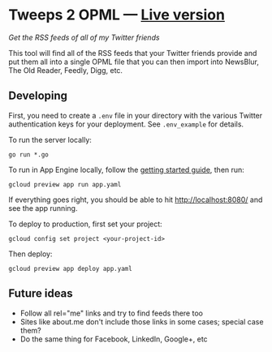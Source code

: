 # Tweeps 2 OPML — [Live version](https://tweeps2opml.appspot.com/)

*Get the RSS feeds of all of my Twitter friends*

This tool will find all of the RSS feeds that your Twitter friends provide and put them all into a single OPML file that you can then import into NewsBlur, The Old Reader, Feedly, Digg, etc.

## Developing

First, you need to create a `.env` file in your directory with the various Twitter authentication keys for your deployment. See `.env_example` for details.

To run the server locally:

```
go run *.go
```

To run in App Engine locally, follow the [getting started guide](https://cloud.google.com/appengine/docs/go/managed-vms/), then run:

```
gcloud preview app run app.yaml
```

If everything goes right, you should be able to hit <http://localhost:8080/> and see the app running.

To deploy to production, first set your project:

```
gcloud config set project <your-project-id>
```

Then deploy:

```
gcloud preview app deploy app.yaml
```

## Future ideas

- Follow all rel="me" links and try to find feeds there too
- Sites like about.me don't include those links in some cases; special case them?
- Do the same thing for Facebook, LinkedIn, Google+, etc
